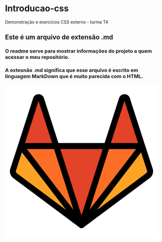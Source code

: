# Introducao-css
Demonstração e exercícios CSS externo - turma T4
## Este é um arquivo de extensão .md
### O readme serve para mostrar informações do projeto a quem acessar o meu repositório.

### A extesnão .md significa que esse arquivo é escrito em linguagem MarkDown que é muito parecida com o HTML.

![Imagem muito legal](gitlab.png)

